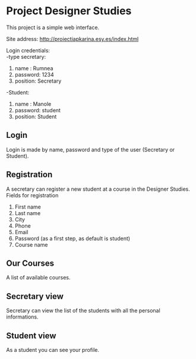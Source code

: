 # Project Designer Studies

This project is a simple web interface.  

Site address: http://proiectiapkarina.esy.es/index.html

Login credentials:  
-type secretary: 
1. name : Rumnea  
2. password: 1234  
3. position: Secretary  

-Student:  
1. name : Manole
2. password: student
3. position: Student

## Login
Login is made by name, password and type of the user (Secretary or Student).

## Registration ##
A secretary can register a new student at a course in the Designer Studies.  
Fields for registration  
1. First name
2. Last name
3. City
4. Phone
5. Email
6. Password (as a first step, as default is student)
7. Course name

## Our Courses ##
A list of available courses.

## Secretary view ##
Secretary can view the list of the students with all the personal informations.

## Student view ##
As a student you can see your profile.
